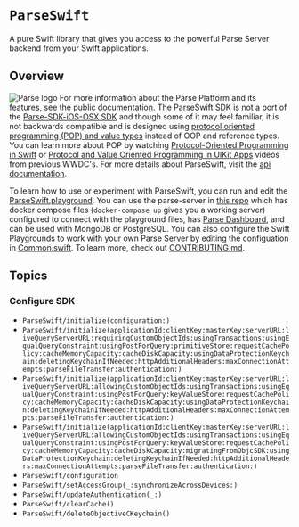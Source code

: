 # ``ParseSwift``
A pure Swift library that gives you access to the powerful Parse Server backend from your Swift applications.

## Overview
![Parse logo](parse-swift.png)
For more information about the Parse Platform and its features, see the public [documentation](https://docs.parseplatform.org). The ParseSwift SDK is not a port of the [Parse-SDK-iOS-OSX SDK](https://github.com/parse-community/Parse-SDK-iOS-OSX) and though some of it may feel familiar, it is not backwards compatible and is designed using [protocol oriented programming (POP) and value types](https://www.pluralsight.com/guides/protocol-oriented-programming-in-swift) instead of OOP and reference types. You can learn more about POP by watching [Protocol-Oriented Programming in Swift](https://developer.apple.com/videos/play/wwdc2015/408/) or [Protocol and Value Oriented Programming in UIKit Apps](https://developer.apple.com/videos/play/wwdc2016/419/) videos from previous WWDC's. For more details about ParseSwift, visit the [api documentation](http://parseplatform.org/Parse-Swift/release/documentation/parseswift/).

To learn how to use or experiment with ParseSwift, you can run and edit the [ParseSwift.playground](https://github.com/parse-community/Parse-Swift/tree/main/ParseSwift.playground/Pages). You can use the parse-server in [this repo](https://github.com/netreconlab/parse-hipaa/tree/parse-swift) which has docker compose files (`docker-compose up` gives you a working server) configured to connect with the playground files, has [Parse Dashboard](https://github.com/parse-community/parse-dashboard), and can be used with MongoDB or PostgreSQL. You can also configure the Swift Playgrounds to work with your own Parse Server by editing the configuation in [Common.swift](https://github.com/parse-community/Parse-Swift/blob/e9ba846c399257100b285d25d2bd055628b13b4b/ParseSwift.playground/Sources/Common.swift#L4-L19). To learn more, check out [CONTRIBUTING.md](https://github.com/parse-community/Parse-Swift/blob/main/CONTRIBUTING.md#swift-playgrounds).

## Topics

### Configure SDK

- ``ParseSwift/initialize(configuration:)``
- ``ParseSwift/initialize(applicationId:clientKey:masterKey:serverURL:liveQueryServerURL:requiringCustomObjectIds:usingTransactions:usingEqualQueryConstraint:usingPostForQuery:primitiveStore:requestCachePolicy:cacheMemoryCapacity:cacheDiskCapacity:usingDataProtectionKeychain:deletingKeychainIfNeeded:httpAdditionalHeaders:maxConnectionAttempts:parseFileTransfer:authentication:)``
- ``ParseSwift/initialize(applicationId:clientKey:masterKey:serverURL:liveQueryServerURL:allowingCustomObjectIds:usingTransactions:usingEqualQueryConstraint:usingPostForQuery:keyValueStore:requestCachePolicy:cacheMemoryCapacity:cacheDiskCapacity:usingDataProtectionKeychain:deletingKeychainIfNeeded:httpAdditionalHeaders:maxConnectionAttempts:parseFileTransfer:authentication:)``
- ``ParseSwift/initialize(applicationId:clientKey:masterKey:serverURL:liveQueryServerURL:allowingCustomObjectIds:usingTransactions:usingEqualQueryConstraint:usingPostForQuery:keyValueStore:requestCachePolicy:cacheMemoryCapacity:cacheDiskCapacity:migratingFromObjcSDK:usingDataProtectionKeychain:deletingKeychainIfNeeded:httpAdditionalHeaders:maxConnectionAttempts:parseFileTransfer:authentication:)``
- ``ParseSwift/configuration``
- ``ParseSwift/setAccessGroup(_:synchronizeAcrossDevices:)``
- ``ParseSwift/updateAuthentication(_:)``
- ``ParseSwift/clearCache()``
- ``ParseSwift/deleteObjectiveCKeychain()``
